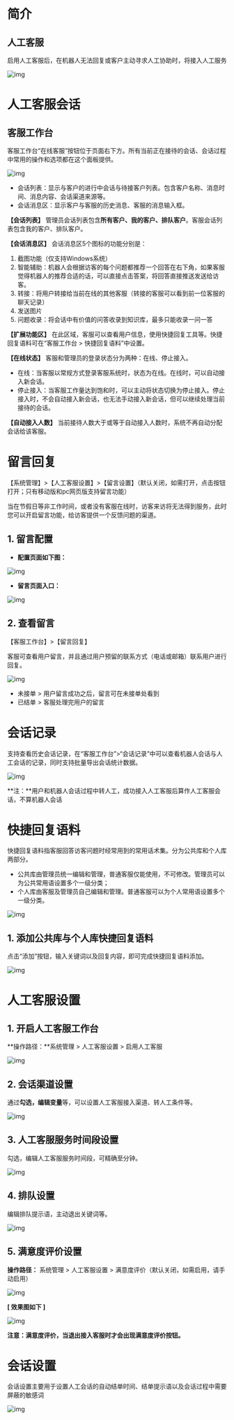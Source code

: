 # 简介

## 人工客服

启用人工客服后，在机器人无法回复或客户主动寻求人工协助时，将接入人工服务

![img](https://iask.qq.com/static/docs/images/intro_1.png)

# 人工客服会话

## 客服工作台

客服工作台“在线客服”按钮位于页面右下方。所有当前正在接待的会话、会话过程中常用的操作和选项都在这个面板提供。

![img](https://iask.qq.com/static/docs/images/dialog_1.png)

- 会话列表：显示与客户的进行中会话与待接客户列表。包含客户名称、消息时间、消息内容、会话渠道来源等。
- 会话消息区：显示客户与客服的历史消息、客服的消息输入框。

**【会话列表】**
管理员会话列表包含**所有客户、我的客户、排队客户**。客服会话列表包含我的客户、排队客户。

**【会话消息区】**
会话消息区5个图标的功能分别是：

1. 截图功能（仅支持Windows系统）
2. 智能辅助：机器人会根据访客的每个问题都推荐一个回答在右下角，如果客服觉得机器人的推荐合适的话，可以直接点击答案，将回答直接推送发送给访客。
3. 转接：将用户转接给当前在线的其他客服（转接的客服可以看到前一位客服的聊天记录）
4. 发送图片
5. 问题收录：将会话中有价值的问答收录到知识库，最多只能收录一问一答

**【扩展功能区】**
在此区域，客服可以查看用户信息，使用快捷回复工具等。快捷回复语料可在“客服工作台 > 快捷回复语料”中设置。

**【在线状态】**
客服和管理员的登录状态分为两种：在线、停止接入。

- 在线：当客服以常规方式登录客服系统时，状态为在线。在线时，可以自动接入新会话。
- 停止接入：当客服工作量达到饱和时，可以主动将状态切换为停止接入。停止接入时，不会自动接入新会话，也无法手动接入新会话，但可以继续处理当前接待的会话。

**【自动接入人数】**
当前接待人数大于或等于自动接入人数时，系统不再自动分配会话给该客服。

# 留言回复

【系统管理】>【人工客服设置】>【留言设置】（默认关闭，如需打开，点击按钮打开；只有移动版和pc网页版支持留言功能）

当在节假日等非工作时间，或者没有客服在线时，访客来访将无法得到服务，此时您可以开启留言功能，给访客提供一个反馈问题的渠道。

## 1. 留言配置

- **配置页面如下图：**

![img](https://iask.qq.com/static/docs/images/rengongkefu14.png)

- **留言页面入口：**

![img](https://iask.qq.com/static/docs/images/rengongkefu15.png)

## 2. 查看留言

【客服工作台】>【留言回复】

客服可查看用户留言，并且通过用户预留的联系方式（电话或邮箱）联系用户进行回复。

![img](https://iask.qq.com/static/docs/images/rengongkefu16.png)

- 未接单 > 用户留言成功之后，留言可在未接单处看到
- 已结单 > 客服处理完用户的留言

# 会话记录

支持查看历史会话记录，在“客服工作台”>“会话记录”中可以查看机器人会话与人工会话的记录，同时支持批量导出会话统计数据。

![img](https://iask.qq.com/static/docs/images/rengongkefu17.png)

**注：**用户和机器人会话过程中转人工，成功接入人工客服后算作人工客服会话，不算机器人会话

# 快捷回复语料

快捷回复语料指客服回答访客问题时经常用到的常用话术集。分为公共库和个人库两部分。

- 公共库由管理员统一编辑和管理，普通客服仅能使用，不可修改。管理员可以为公共常用语设置多个一级分类；
- 个人库由客服及管理员自己编辑和管理。普通客服可以为个人常用语设置多个一级分类。

![img](https://iask.qq.com/static/docs/images/quick_reply.png)

## 1. 添加公共库与个人库快捷回复语料

点击“添加”按钮，输入关键词以及回复内容，即可完成快捷回复语料添加。

![img](https://iask.qq.com/static/docs/images/quick_reply_1.png)

# 人工客服设置

## 1. 开启人工客服工作台

**操作路径：**系统管理 > 人工客服设置 > 启用人工客服

![img](https://iask.qq.com/static/docs/images/rengongkefu1.png)

## 2. 会话渠道设置

通过**勾选，编辑变量**等，可以设置人工客服接入渠道、转人工条件等。

![img](https://iask.qq.com/static/docs/images/rengongkefu2.png)

## 3. 人工客服服务时间段设置

勾选，编辑人工客服服务时间段，可精确至分钟。

![img](https://iask.qq.com/static/docs/images/rengongkefu3.png)

## 4. 排队设置

编辑排队提示语，主动退出关键词等。

![img](https://iask.qq.com/static/docs/images/rengongkefu4.png)

## 5. 满意度评价设置

**操作路径：** 系统管理 > 人工客服设置 > 满意度评价（默认关闭，如需启用，请手动启用）

![img](https://iask.qq.com/static/docs/images/rengongkefu5.png)

**[ 效果图如下 ]**

![img](https://iask.qq.com/static/docs/images/rengongkefu6.png)

**注意：满意度评价，当退出接入客服时才会出现满意度评价按钮。**

# 会话设置

会话设置主要用于设置人工会话的自动结单时间、结单提示语以及会话过程中需要屏蔽的敏感词

![img](https://iask.qq.com/static/docs/images/session_set_1.png)